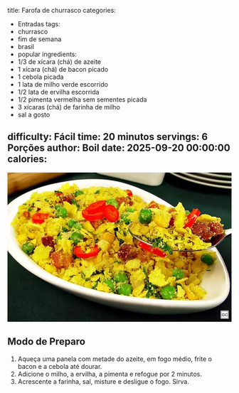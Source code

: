 title: Farofa de churrasco
categories:
  - Entradas
tags:
  - churrasco
  - fim de semana
  - brasil
  - popular
ingredients:
  - 1/3 de xícara (chá) de azeite
  - 1 xícara (chá) de bacon picado
  - 1 cebola picada
  - 1 lata de milho verde escorrido
  - 1/2 lata de ervilha escorrida
  - 1/2 pimenta vermelha sem sementes picada
  - 3 xícaras (chá) de farinha de milho
  - sal a gosto

difficulty: Fácil
time: 20 minutos
servings: 6 Porções
author: Boil
date: 2025-09-20 00:00:00
calories:
---
![Farofa de churrasco](/images/farofa_de_churrasco.webp)

## Modo de Preparo
1. Aqueça uma panela com metade do azeite, em fogo médio, frite o bacon e a cebola até dourar.
2. Adicione o milho, a ervilha, a pimenta e refogue por 2 minutos.
3. Acrescente a farinha, sal, misture e desligue o fogo. Sirva.